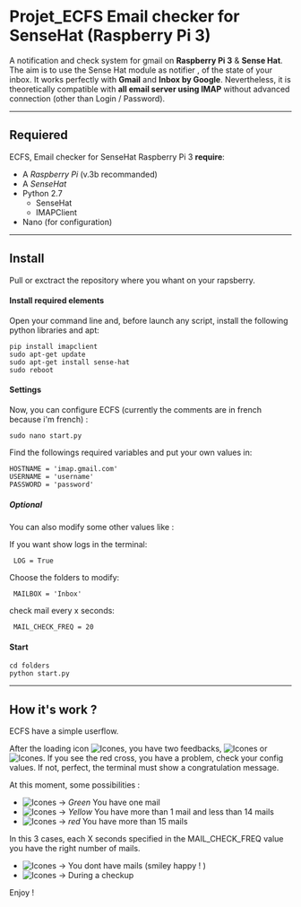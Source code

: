 # Projet_ECFS Email checker for SenseHat (Raspberry Pi 3)

A notification and check system for gmail on **Raspberry Pi 3** & **Sense Hat**.
The aim is to use the Sense Hat module as notifier , of the state of your inbox.
It works perfectly with **Gmail** and **Inbox by Google**. 
Nevertheless, it is theoretically compatible with **all email server using IMAP** without advanced connection (other than Login / Password).



_______



## Requiered

ECFS, Email checker for SenseHat Raspberry Pi 3 **require**:

+ A _Raspberry Pi_ (v.3b recommanded)
+ A _SenseHat_ 
+ Python 2.7
  + SenseHat
  + IMAPClient
+ Nano (for configuration)

_______

## Install

Pull or exctract the repository where you whant on your rapsberry.

#### Install required elements
Open your command line and, before launch any script, install the following python libraries and apt: 

    pip install imapclient
    sudo apt-get update
    sudo apt-get install sense-hat
    sudo reboot
    
    
#### Settings
Now, you can configure ECFS (currently the comments are in french because i'm french) :

    sudo nano start.py
    
    
Find the followings required variables and put your own values in: 

    HOSTNAME = 'imap.gmail.com' 
    USERNAME = 'username'
    PASSWORD = 'password' 
    

##### Optional 
You can also modify some other values like :
 
 If you want show logs in the terminal:
 
     LOG = True 
     
 Choose the folders to modify:
 
     MAILBOX = 'Inbox'
     
 check mail every x seconds:
 
     MAIL_CHECK_FREQ = 20

#### Start
    cd folders
    python start.py

_______

## How it's work ? 

ECFS have a simple userflow.

After the loading icon ![Icones](https://github.com/wladouche/Projet_ECFS/blob/master/hello.png), you have two feedbacks, ![Icones](https://github.com/wladouche/Projet_ECFS/blob/master/erreur.png) or  ![Icones](https://github.com/wladouche/Projet_ECFS/blob/master/done.png). If you see the red cross, you have a problem, check your config values. 
If not, perfect, the terminal must show a congratulation message. 

At this moment, some possibilities : 

 - ![Icones](https://github.com/wladouche/Projet_ECFS/blob/master/mail.png) -> *Green* You have one mail
 - ![Icones](https://github.com/wladouche/Projet_ECFS/blob/master/mailFew.png) -> *Yellow* You have more than 1 mail and less than 14 mails
 - ![Icones](https://github.com/wladouche/Projet_ECFS/blob/master/mailLot.png) -> *red* You have more than 15 mails

In this 3 cases, each X seconds specified in the MAIL_CHECK_FREQ value you have the right number of mails. 
 
 - ![Icones](https://github.com/wladouche/Projet_ECFS/blob/master/nomail.png) -> You dont have mails (smiley happy ! ) 
 - ![Icones](https://github.com/wladouche/Projet_ECFS/blob/master/up.png) -> During a checkup


Enjoy ! 
